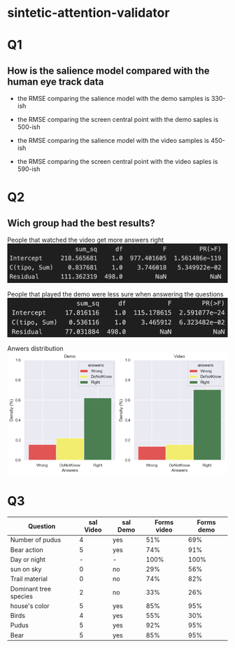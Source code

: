 # sintetic-attention-validator

# Q1

## How is the salience model compared with the human eye track data

- the RMSE comparing the salience model with the demo samples is 330-ish

- the RMSE comparing the screen central point with the demo saples is 500-ish

- the RMSE comparing the salience model with the video samples is 450-ish

- the RMSE comparing the screen central point with the video saples is 590-ish

# Q2

## Wich group had the best results?

People that watched the video get more answers right
![ANOVA Right Answers](RightAns.png)

People that played the demo were less sure when answering the questions
![ANOVA dont know](DontKnow.png)

Anwers distribution
![graph](Answers.png)

# Q3

|Question             |sal Video|sal Demo|Forms video|Forms demo|
|---------------------|---------|--------|-----------|----------|
|Number of pudus      |4        |yes     |51%        |69%       |
|Bear action          |5        |yes     |74%        |91%       |
|Day or night         |-        |-       |100%       |100%      |
|sun on sky           |0        |no      |29%        |56%       |
|Trail material       |0        |no      |74%        |82%       |
|Dominant tree species|2        |no      |33%        |26%       |
|house's color        |5        |yes     |85%        |95%       |
|Birds                |4        |yes     |55%        |30%       |
|Pudus                |5        |yes     |92%        |95%       |
|Bear                 |5        |yes     |85%        |95%       |
